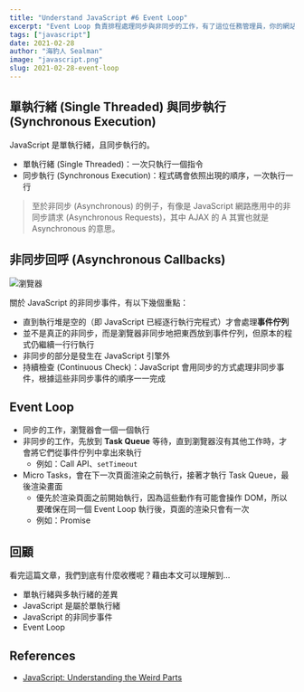 ```yaml
---
title: "Understand JavaScript #6 Event Loop"
excerpt: "Event Loop 負責排程處理同步與非同步的工作，有了這位任務管理員，你的網站才不會卡卡的喔。"
tags: ["javascript"]
date: 2021-02-28
author: "海豹人 Sealman"
image: "javascript.png"
slug: 2021-02-28-event-loop
---
```


## 單執行緒 (Single Threaded) 與同步執行 (Synchronous Execution)

JavaScript 是單執行緒，且同步執行的。

- 單執行緒 (Single Threaded)：一次只執行一個指令
- 同步執行 (Synchronous Execution)：程式碼會依照出現的順序，一次執行一行

> 至於非同步 (Asynchronous) 的例子，有像是 JavaScript 網路應用中的非同步請求 (Asynchronous Requests)，其中 AJAX 的 A 其實也就是 Asynchronous 的意思。

## 非同步回呼 (Asynchronous Callbacks)

![瀏覽器](https://i.imgur.com/YGE52Jd.png)

關於 JavaScript 的非同步事件，有以下幾個重點：

- 直到執行堆是空的（即 JavaScript 已經逐行執行完程式）才會處理**事件佇列**
- 並不是真正的非同步，而是瀏覽器非同步地把東西放到事件佇列，但原本的程式仍繼續一行行執行
- 非同步的部分是發生在 JavaScript 引擎外
- 持續檢查 (Continuous Check)：JavaScript 會用同步的方式處理非同步事件，根據這些非同步事件的順序一一完成

## Event Loop

- 同步的工作，瀏覽器會一個一個執行
- 非同步的工作，先放到 **Task Queue** 等待，直到瀏覽器沒有其他工作時，才會將它們從事件佇列中拿出來執行
  - 例如：Call API、`setTimeout`
- Micro Tasks，會在下一次頁面渲染之前執行，接著才執行 Task Queue，最後渲染畫面
  - 優先於渲染頁面之前開始執行，因為這些動作有可能會操作 DOM，所以要確保在同一個 Event Loop 執行後，頁面的渲染只會有一次
  - 例如：Promise

## 回顧

看完這篇文章，我們到底有什麼收穫呢？藉由本文可以理解到…

- 單執行緒與多執行緒的差異
- JavaScript 是屬於單執行緒
- JavaScript 的非同步事件
- Event Loop

## References

- [JavaScript: Understanding the Weird Parts](https://www.udemy.com/course/understand-javascript/)
